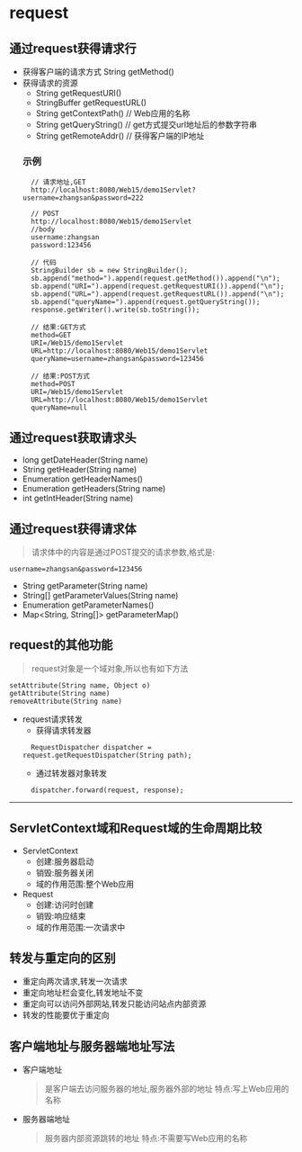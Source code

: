 # request
## 通过request获得请求行
- 获得客户端的请求方式
    String getMethod()
- 获得请求的资源
    - String getRequestURI()
    - StringBuffer getRequestURL()
    - String getContextPath() // Web应用的名称
    - String getQueryString() // get方式提交url地址后的参数字符串
    - String getRemoteAddr()  // 获得客户端的IP地址
    ### 示例
        // 请求地址,GET
        http://localhost:8080/Web15/demo1Servlet?username=zhangsan&password=222

        // POST
        http://localhost:8080/Web15/demo1Servlet
        //body
        username:zhangsan
        password:123456

        // 代码
        StringBuilder sb = new StringBuilder();
        sb.append("method=").append(request.getMethod()).append("\n");
        sb.append("URI=").append(request.getRequestURI()).append("\n");
        sb.append("URL=").append(request.getRequestURL()).append("\n");
        sb.append("queryName=").append(request.getQueryString());
        response.getWriter().write(sb.toString());

        // 结果:GET方式
        method=GET
        URI=/Web15/demo1Servlet
        URL=http://localhost:8080/Web15/demo1Servlet
        queryName=username=zhangsan&password=123456

        // 结果:POST方式
        method=POST
        URI=/Web15/demo1Servlet
        URL=http://localhost:8080/Web15/demo1Servlet
        queryName=null

## 通过request获取请求头
- long getDateHeader(String name)
- String getHeader(String name)
- Enumeration getHeaderNames()
- Enumeration getHeaders(String name)
- int getIntHeader(String name)

## 通过request获得请求体
> 请求体中的内容是通过POST提交的请求参数,格式是:
>
    username=zhangsan&password=123456
- String getParameter(String name)
- String[] getParameterValues(String name)
- Enumeration<String> getParameterNames()
- Map<String, String[]> getParameterMap()

## request的其他功能
> request对象是一个域对象,所以也有如下方法
>
    setAttribute(String name, Object o)
    getAttribute(String name)
    removeAttribute(String name)
- request请求转发
    - 获得请求转发器
    >
        RequestDispatcher dispatcher = request.getRequestDispatcher(String path);
    - 通过转发器对象转发
    >
        dispatcher.forward(request, response);
---
## ServletContext域和Request域的生命周期比较
- ServletContext
    - 创建:服务器启动
    - 销毁:服务器关闭
    - 域的作用范围:整个Web应用
- Request
    - 创建:访问时创建
    - 销毁:响应结束
    - 域的作用范围:一次请求中

## 转发与重定向的区别
- 重定向两次请求,转发一次请求
- 重定向地址栏会变化,转发地址不变
- 重定向可以访问外部网站,转发只能访问站点内部资源
- 转发的性能要优于重定向

## 客户端地址与服务器端地址写法
- 客户端地址
    > 是客户端去访问服务器的地址,服务器外部的地址
    > 特点:写上Web应用的名称
- 服务器端地址
    > 服务器内部资源跳转的地址
    > 特点:不需要写Web应用的名称